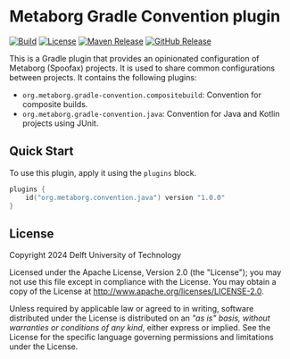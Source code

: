 # Metaborg Gradle Convention plugin
[![Build][github-build-badge]][github-build]
[![License][license-badge]][license]
[![Maven Release][maven-release-badge]][maven-release]
[![GitHub Release][github-release-badge]][github-release]

This is a Gradle plugin that provides an opinionated configuration of Metaborg (Spoofax) projects. It is used to share common configurations between projects. It contains the following plugins:

- `org.metaborg.gradle-convention.compositebuild`: Convention for composite builds.
- `org.metaborg.gradle-convention.java`: Convention for Java and Kotlin projects using JUnit.


## Quick Start
To use this plugin, apply it using the `plugins` block.

```kotlin
plugins {
    id("org.metaborg.convention.java") version "1.0.0"
}
```


## License
Copyright 2024 Delft University of Technology

Licensed under the Apache License, Version 2.0 (the "License"); you may not use this file except in compliance with the License. You may obtain a copy of the License at <http://www.apache.org/licenses/LICENSE-2.0>.

Unless required by applicable law or agreed to in writing, software distributed under the License is distributed on an _"as is" basis, without warranties or conditions of any kind_, either express or implied. See the License for the specific language governing permissions and limitations under the License.


[github-build-badge]: https://github.com/metaborg/metaborg-gradle-convention/actions/workflows/build.yml/badge.svg
[github-build]: https://github.com/metaborg/metaborg-gradle-convention/actions
[license-badge]: https://img.shields.io/github/license/metaborg/metaborg-gradle-convention
[license]: https://github.com/metaborg/metaborg-gradle-convention/blob/main/LICENSE
[maven-release-badge]: https://img.shields.io/maven-central/v/com.example/myapp
[maven-release]: https://mvnrepository.com/artifact/com.example/myapp
[github-release-badge]: https://img.shields.io/github/v/release/metaborg/metaborg-gradle-convention
[github-release]: https://github.com/metaborg/metaborg-gradle-convention/releases